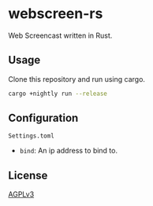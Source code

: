 # webscreen-rs

Web Screencast written in Rust.

## Usage

Clone this repository and run using cargo.

```bash
cargo +nightly run --release
```

## Configuration

`Settings.toml`
- `bind`: An ip address to bind to.

## License
[AGPLv3](https://www.gnu.org/licenses/agpl-3.0.html)